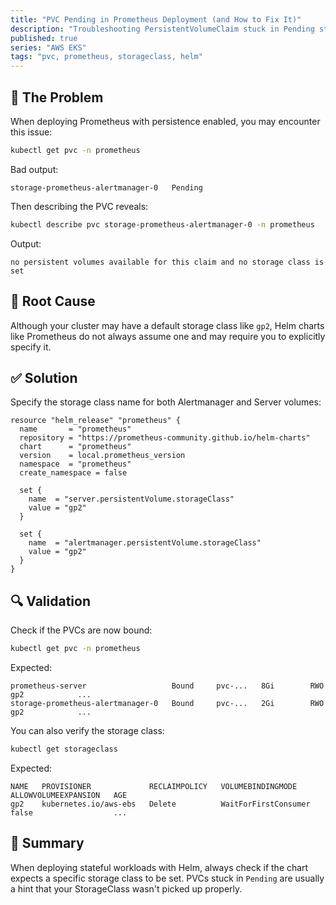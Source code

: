 ```yaml
---
title: "PVC Pending in Prometheus Deployment (and How to Fix It)"
description: "Troubleshooting PersistentVolumeClaim stuck in Pending state when using Prometheus on EKS with the AWS EBS CSI driver."
published: true
series: "AWS EKS"
tags: "pvc, prometheus, storageclass, helm"
---
```


## 🚨 The Problem

When deploying Prometheus with persistence enabled, you may encounter this issue:

```bash
kubectl get pvc -n prometheus
```

Bad output:

```plaintext
storage-prometheus-alertmanager-0   Pending
```

Then describing the PVC reveals:

```bash
kubectl describe pvc storage-prometheus-alertmanager-0 -n prometheus
```

Output:

```plaintext
no persistent volumes available for this claim and no storage class is set
```

## 🔧 Root Cause

Although your cluster may have a default storage class like `gp2`, Helm charts like Prometheus do not always assume one and may require you to explicitly specify it.

## ✅ Solution

Specify the storage class name for both Alertmanager and Server volumes:

```hcl
resource "helm_release" "prometheus" {
  name       = "prometheus"
  repository = "https://prometheus-community.github.io/helm-charts"
  chart      = "prometheus"
  version    = local.prometheus_version
  namespace  = "prometheus"
  create_namespace = false

  set {
    name  = "server.persistentVolume.storageClass"
    value = "gp2"
  }

  set {
    name  = "alertmanager.persistentVolume.storageClass"
    value = "gp2"
  }
}
```

## 🔍 Validation

Check if the PVCs are now bound:

```bash
kubectl get pvc -n prometheus
```

Expected:

```plaintext
prometheus-server                   Bound     pvc-...   8Gi        RWO            gp2            ...
storage-prometheus-alertmanager-0   Bound     pvc-...   2Gi        RWO            gp2            ...
```

You can also verify the storage class:

```bash
kubectl get storageclass
```

Expected:

```plaintext
NAME   PROVISIONER             RECLAIMPOLICY   VOLUMEBINDINGMODE      ALLOWVOLUMEEXPANSION   AGE
gp2    kubernetes.io/aws-ebs   Delete          WaitForFirstConsumer   false                  ...
```

## 🧼 Summary

When deploying stateful workloads with Helm, always check if the chart expects a specific storage class to be set. PVCs stuck in `Pending` are usually a hint that your StorageClass wasn't picked up properly.
